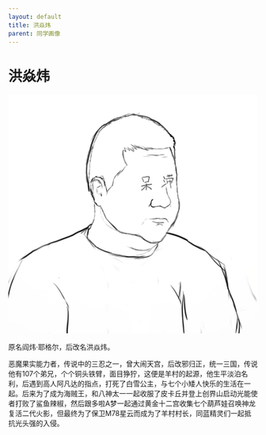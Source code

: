 ```yaml
---
layout: default
title: 洪焱炜
parent: 同学画像
---
```


# 洪焱炜

![洪炎炜自画像](/drawings/洪炎炜自画像.png)

原名阎炜·耶格尔，后改名洪焱炜。

恶魔果实能力者，传说中的三忍之一，曾大闹天宫，后改邪归正，统一三国，传说他有107个弟兄，个个铜头铁臂，面目狰狞，这便是羊村的起源，他生平淡泊名利，后遇到高人阿凡达的指点，打死了白雪公主，与七个小矮人快乐的生活在一起。后来为了成为海贼王，和八神太一一起收服了皮卡丘并登上创界山启动光能使者打败了鲨鱼辣椒，然后跟多啦A梦一起通过黄金十二宫收集七个葫芦娃召唤神龙复活二代火影，但最终为了保卫M78星云而成为了羊村村长，同蓝精灵们一起抵抗光头强的入侵。
